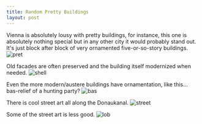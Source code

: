 ```yaml
---
title: Random Pretty Buildings
layout: post
---
```

Vienna is absolutely lousy with pretty buildings, for instance, this one is absolutely nothing special but in any other city it would probably stand out. It's just block after block of very ornamented five-or-so-story buildings.
![pret]({{site.preteurl}}/assets/images/randompretty/pret.jpg)

Old facades are often preserved and the building itself modernized when needed.
![shell]({{site.shelleurl}}/assets/images/randompretty/shell.jpg)

Even the more modern/austere buildings have ornamentation, like this... bas-relief of a hunting party?
![bas]({{site.baseurl}}/assets/images/randompretty/bas.jpg)

There is cool street art all along the Donaukanal.
![street]({{site.streeteurl}}/assets/images/randompretty/street.jpg)

Some of the street art is less good.
![lob]({{site.lobeurl}}/assets/images/randompretty/lob.jpg)
